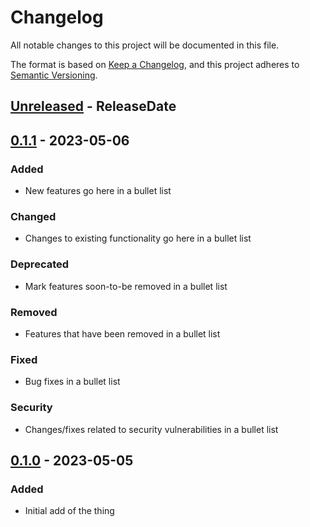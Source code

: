 <!-- markdownlint-disable blanks-around-headings blanks-around-lists no-duplicate-heading -->

# Changelog

All notable changes to this project will be documented in this file.

The format is based on [Keep a Changelog](https://keepachangelog.com/en/1.0.0/),
and this project adheres to [Semantic Versioning](https://semver.org/spec/v2.0.0.html).

<!-- next-header -->

## [Unreleased] - ReleaseDate

## [0.1.1] - 2023-05-06

### Added

- New features go here in a bullet list

### Changed

- Changes to existing functionality go here in a bullet list

### Deprecated

- Mark features soon-to-be removed in a bullet list

### Removed

- Features that have been removed in a bullet list

### Fixed

- Bug fixes in a bullet list

### Security

- Changes/fixes related to security vulnerabilities in a bullet list

## [0.1.0] - 2023-05-05

### Added

- Initial add of the thing

<!-- next-url -->

[Unreleased]: https://github.com/rolasnajera/$REPO_NAME/compare/0.1.1...HEAD
[0.1.1]: https://github.com/rolasnajera/$REPO_NAME/compare/0.1.0...0.1.1
[0.1.0]: https://github.com/rolasnajera/$REPO_NAME/releases/tag/0.1.0
